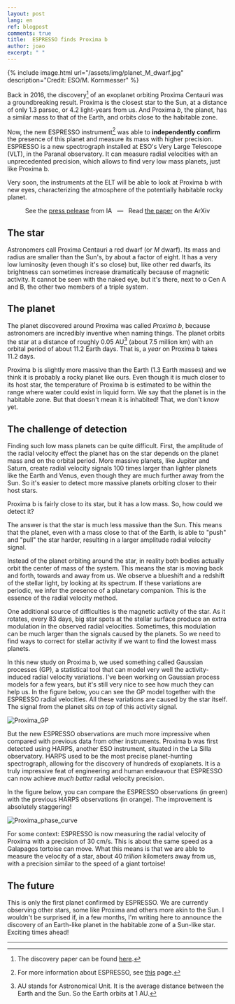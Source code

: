 ```yaml
---
layout: post
lang: en
ref: blogpost
comments: true
title:  ESPRESSO finds Proxima b
author: joao
excerpt: " "
---
```


{% include image.html 
    url="/assets/img/planet_M_dwarf.jpg"
    description="Credit: ESO/M. Kornmesser"
%}

Back in 2016, the discovery[^1] of an exoplanet orbiting Proxima Centauri was a
groundbreaking result. Proxima is the closest star to the Sun, at a distance of
only 1.3 parsec, or 4.2 light-years from us. And Proxima *b*, the planet, has a
similar mass to that of the Earth, and orbits close to the habitable zone.

[^1]: The discovery paper can be found [here](https://arxiv.org/abs/1609.03449).

Now, the new ESPRESSO instrument[^2] was able to **independently confirm** the
presence of this planet and measure its mass with higher precision. ESPRESSO is
a new spectrograph installed at ESO's Very Large Telescope (VLT), in the Paranal
observatory. It can measure radial velocities with an unprecedented precision,
which allows to find very low mass planets, just like Proxima b.

[^2]: For more information about ESPRESSO, see [this](https://www.eso.org/sci/facilities/paranal/instruments/espresso.html) page.

Very soon, the instruments at the ELT will be able to look at Proxima b with 
new eyes, characterizing the atmosphere of the potentially habitable rocky planet.

<p style="text-align: center;">
See the <a href="http://www.iastro.pt/news/news.html?ID=134" target="_blank">press pelease</a> from IA
&nbsp; &mdash; &nbsp; 
Read <a href="https://arxiv.org/abs/2005.12114" target="_blank">the paper</a> on the ArXiv
</p> 


## The star

Astronomers call Proxima Centauri a red dwarf (or *M* dwarf). Its mass and
radius are smaller than the Sun's, by about a factor of eight. It has a very low
luminosity (even though it's so close) but, like other red dwarfs, its
brightness can sometimes increase dramatically because of magnetic activity. 
It cannot be seen with the naked eye, but it's there, next to α Cen A and B, the 
other two members of a triple system.


## The planet

The planet discovered around Proxima was called *Proxima b*, because
astronomers are incredibly inventive when naming things. The planet orbits the
star at a distance of roughly 0.05 AU[^3] (about 7.5 million km) with an orbital
period of about 11.2 Earth days. That is, a *year* on Proxima b takes 11.2 days.

[^3]: AU stands for Astronomical Unit. It is the average distance between the 
      Earth and the Sun. So the Earth orbits at 1 AU.

Proxima b is slightly more massive than the Earth (1.3 Earth masses) and we
think it is probably a rocky planet like ours. Even though it is much closer to
its host star, the temperature of Proxima b is estimated to be within the range
where water could exist in liquid form. We say that the planet is in the
habitable zone. But that doesn't mean it is inhabited! That, we don't know yet.


## The challenge of detection

Finding such low mass planets can be quite difficult. First, the amplitude of
the radial velocity effect the planet has on the star depends on the planet mass
and on the orbital period. More massive planets, like Jupiter and Saturn, create
radial velocity signals 100 times larger than lighter planets like the Earth and
Venus, even though they are much further away from the Sun. So it's easier to
detect more massive planets orbiting closer to their host stars. 

Proxima b is fairly close to its star, but it has a low mass. 
So, how could we detect it?

The answer is that the star is much less massive than the Sun. This means that
the planet, even with a mass close to that of the Earth, is able to "push" and
"pull" the star harder, resulting in a larger amplitude radial velocity signal.

Instead of the planet orbiting around the star, in reality both bodies actually
orbit the center of mass of the system. This means the star is moving back and
forth, towards and away from us. We observe a blueshift and a redshift of the
stellar light, by looking at its spectrum. If these variations are periodic, we
infer the presence of a planetary companion. This is the essence of the radial
velocity method.

One additional source of difficulties is the magnetic activity of the star. As
it rotates, every 83 days, big star spots at the stellar surface produce an
extra modulation in the observed radial velocities. Sometimes, this modulation
can be much larger than the signals caused by the planets. So we need to find
ways to correct for stellar activity if we want to find the lowest mass planets.

In this new study on Proxima b, we used something called Gaussian processes
(GP), a statistical tool that can model very well the activity-induced radial
velocity variations. I've been working on Gaussian process models for a few
years, but it's still very nice to see how much they can help us. In the figure
below, you can see the GP model together with the ESPRESSO radial velocities.
All these variations are caused by the star itself. The signal from the planet
sits *on top* of this activity signal.

![Proxima_GP]({{site.baseurl}}/assets/img/proxima_GP.png)


But the new ESPRESSO observations are much more impressive when compared with
previous data from other instruments. Proxima b was first detected using HARPS,
another ESO instrument, situated in the La Silla observatory. HARPS used to be
the most precise planet-hunting spectrograph, allowing for the discovery of
hundreds of exoplanets. It is a truly impressive feat of engineering and human
endeavour that ESPRESSO can now achieve *much better* radial velocity precision.

In the figure below, you can compare the ESPRESSO observations (in green) with
the previous HARPS observations (in orange). The improvement is absolutely
staggering!


![Proxima_phase_curve]({{site.baseurl}}/assets/img/proxima_phase_curve.png)


For some context: ESPRESSO is now measuring the radial velocity of Proxima with
a precision of 30 cm/s. This is about the same speed as a Galapagos tortoise can
move. What this means is that we are able to measure the velocity of a star,
about 40 *trillion* kilometers away from us, with a precision similar to the
speed of a giant tortoise!

## The future

This is only the first planet confirmed by ESPRESSO. We are currently observing
other stars, some like Proxima and others more akin to the Sun. I wouldn't be
surprised if, in a few months, I'm writing here to announce the discovery of an
Earth-like planet in the habitable zone of a Sun-like star. Exciting times ahead!


---